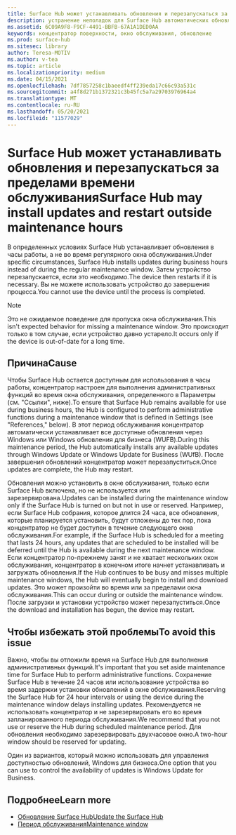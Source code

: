 ```yaml
---
title: Surface Hub может устанавливать обновления и перезапускаться за пределами времени обслуживания
description: устранение неполадок для Surface Hub автоматических обновлений
ms.assetid: 6C09A9F8-F9CF-4491-BBFB-67A1A1DED0AA
keywords: концентратор поверхности, окно обслуживания, обновление
ms.prod: surface-hub
ms.sitesec: library
author: Teresa-MOTIV
ms.author: v-tea
ms.topic: article
ms.localizationpriority: medium
ms.date: 04/15/2021
ms.openlocfilehash: 7df7857258c1baeedf4ff239eda17c66c93a531c
ms.sourcegitcommit: a4f8d271b1372321c3b45fc5a7a29703976964a4
ms.translationtype: MT
ms.contentlocale: ru-RU
ms.lasthandoff: 05/20/2021
ms.locfileid: "11577029"
---
```

# <a name="surface-hub-may-install-updates-and-restart-outside-maintenance-hours"></a><span data-ttu-id="bdf07-104">Surface Hub может устанавливать обновления и перезапускаться за пределами времени обслуживания</span><span class="sxs-lookup"><span data-stu-id="bdf07-104">Surface Hub may install updates and restart outside maintenance hours</span></span>

<span data-ttu-id="bdf07-105">В определенных условиях Surface Hub устанавливает обновления в часы работы, а не во время регулярного окна обслуживания.</span><span class="sxs-lookup"><span data-stu-id="bdf07-105">Under specific circumstances, Surface Hub installs updates during business hours instead of during the regular maintenance window.</span></span> <span data-ttu-id="bdf07-106">Затем устройство перезапускается, если это необходимо.</span><span class="sxs-lookup"><span data-stu-id="bdf07-106">The device then restarts if it is necessary.</span></span> <span data-ttu-id="bdf07-107">Вы не можете использовать устройство до завершения процесса.</span><span class="sxs-lookup"><span data-stu-id="bdf07-107">You cannot use the device until the process is completed.</span></span>

> [!NOTE]  
> <span data-ttu-id="bdf07-108">Это не ожидаемое поведение для пропуска окна обслуживания.</span><span class="sxs-lookup"><span data-stu-id="bdf07-108">This isn't expected behavior for missing a maintenance window.</span></span> <span data-ttu-id="bdf07-109">Это происходит только в том случае, если устройство давно устарело.</span><span class="sxs-lookup"><span data-stu-id="bdf07-109">It occurs only if the device is out-of-date for a long time.</span></span>

## <a name="cause"></a><span data-ttu-id="bdf07-110">Причина</span><span class="sxs-lookup"><span data-stu-id="bdf07-110">Cause</span></span>

<span data-ttu-id="bdf07-111">Чтобы Surface Hub остается доступным для использования в часы работы, концентратор настроен для выполнения административных функций во время окна обслуживания, определенного в Параметры (см. "Ссылки", ниже).</span><span class="sxs-lookup"><span data-stu-id="bdf07-111">To ensure that Surface Hub remains available for use during business hours, the Hub is configured to perform administrative functions during a maintenance window that is defined in Settings (see "References," below).</span></span> <span data-ttu-id="bdf07-112">В этот период обслуживания концентратор автоматически устанавливает все доступные обновления через Windows или Windows обновления для бизнеса (WUFB).</span><span class="sxs-lookup"><span data-stu-id="bdf07-112">During this maintenance period, the Hub automatically installs any available updates through Windows Update or Windows Update for Business (WUfB).</span></span> <span data-ttu-id="bdf07-113">После завершения обновлений концентратор может перезапуститься.</span><span class="sxs-lookup"><span data-stu-id="bdf07-113">Once updates are complete, the Hub may restart.</span></span>

<span data-ttu-id="bdf07-114">Обновления можно установить в окне обслуживания, только если Surface Hub включена, но не используется или зарезервирована.</span><span class="sxs-lookup"><span data-stu-id="bdf07-114">Updates can be installed during the maintenance window only if the Surface Hub is turned on but not in use or reserved.</span></span> <span data-ttu-id="bdf07-115">Например, если Surface Hub собрания, которое длится 24 часа, все обновления, которые планируется установить, будут отложены до тех пор, пока концентратор не будет доступен в течение следующего окна обслуживания.</span><span class="sxs-lookup"><span data-stu-id="bdf07-115">For example, if the Surface Hub is scheduled for a meeting that lasts 24 hours, any updates that are scheduled to be installed will be deferred until the Hub is available during the next maintenance window.</span></span> <span data-ttu-id="bdf07-116">Если концентратор по-прежнему занят и не хватает нескольких окон обслуживания, концентратор в конечном итоге начнет устанавливать и загружать обновления.</span><span class="sxs-lookup"><span data-stu-id="bdf07-116">If the Hub continues to be busy and misses multiple maintenance windows, the Hub will eventually begin to install and download updates.</span></span> <span data-ttu-id="bdf07-117">Это может произойти во время или за пределами окна обслуживания.</span><span class="sxs-lookup"><span data-stu-id="bdf07-117">This can occur during or outside the maintenance window.</span></span> <span data-ttu-id="bdf07-118">После загрузки и установки устройство может перезапуститься.</span><span class="sxs-lookup"><span data-stu-id="bdf07-118">Once the download and installation has begun, the device may restart.</span></span>

## <a name="to-avoid-this-issue"></a><span data-ttu-id="bdf07-119">Чтобы избежать этой проблемы</span><span class="sxs-lookup"><span data-stu-id="bdf07-119">To avoid this issue</span></span>

<span data-ttu-id="bdf07-120">Важно, чтобы вы отложили время на Surface Hub для выполнения административных функций.</span><span class="sxs-lookup"><span data-stu-id="bdf07-120">It's important that you set aside maintenance time for Surface Hub to perform administrative functions.</span></span> <span data-ttu-id="bdf07-121">Сохранение Surface Hub в течение 24 часов или использование устройства во время задержки установки обновлений в окне обслуживания.</span><span class="sxs-lookup"><span data-stu-id="bdf07-121">Reserving the Surface Hub for 24 hour intervals or using the device during the maintenance window delays installing updates.</span></span> <span data-ttu-id="bdf07-122">Рекомендуется не использовать концентратор и не зарезервировать его во время запланированного периода обслуживания.</span><span class="sxs-lookup"><span data-stu-id="bdf07-122">We recommend that you not use or reserve the Hub during scheduled maintenance period.</span></span> <span data-ttu-id="bdf07-123">Для обновления необходимо зарезервировать двухчасовое окно.</span><span class="sxs-lookup"><span data-stu-id="bdf07-123">A two-hour window should be reserved for updating.</span></span>

<span data-ttu-id="bdf07-124">Один из вариантов, который можно использовать для управления доступностью обновлений, Windows для бизнеса.</span><span class="sxs-lookup"><span data-stu-id="bdf07-124">One option that you can use to control the availability of updates is Windows Update for Business.</span></span>

## <a name="learn-more"></a><span data-ttu-id="bdf07-125">Подробнее</span><span class="sxs-lookup"><span data-stu-id="bdf07-125">Learn more</span></span>
 
- [<span data-ttu-id="bdf07-126">Обновление Surface Hub</span><span class="sxs-lookup"><span data-stu-id="bdf07-126">Update the Surface Hub</span></span>](first-run-program-surface-hub.md#update-the-surface-hub) 
- [<span data-ttu-id="bdf07-127">Период обслуживания</span><span class="sxs-lookup"><span data-stu-id="bdf07-127">Maintenance window</span></span>](manage-windows-updates-for-surface-hub.md#maintenance-window) 
